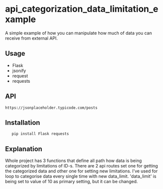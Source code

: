 # api_categorization_data_limitation_example
A simple example of how you can manipulate how much of data you can receive from external API.


## Usage

- Flask
- jsonify
- request
- requests

## API 
    https://jsonplaceholder.typicode.com/posts

## Installation 
```
   pip install Flask requests 
```

## Explanation

Whole project has 3 functions that define all path how data is being categorized by limitations of ID-s. 
There are 2 api routes set one for getting the categorized data and other one for setting new limitations.
I've used for loop to categorise data every single time with new data_limit.
'data_limit' is being set to value of 10 as primary setting, but it can be changed. 
